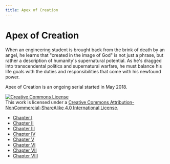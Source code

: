 ```yaml
---
title: Apex of Creation
---
```


# Apex of Creation

When an engineering student is brought back from the brink of death by an angel, he learns that "created in the image of God" is not just a phrase, but rather a description of humanity's supernatural potential. As he's dragged into transcendental politics and supernatural warfare, he must balance his life goals with the duties and responsibilities that come with his newfound power.

Apex of Creation is an ongoing serial started in May 2018.

<a rel="license" href="http://creativecommons.org/licenses/by-nc-sa/4.0/"><img alt="Creative Commons License" style="border-width:0" src="https://i.creativecommons.org/l/by-nc-sa/4.0/88x31.png" /></a><br />This work is licensed under a <a rel="license" href="http://creativecommons.org/licenses/by-nc-sa/4.0/">Creative Commons Attribution-NonCommercial-ShareAlike 4.0 International License</a>.

* [Chapter I](./001)
* [Chapter II](./002)
* [Chapter III](./003)
* [Chapter IV](./004)
* [Chapter V](./005)
* [Chapter VI](./006)
* [Chapter VII](./007)
* [Chapter VIII](./008)
